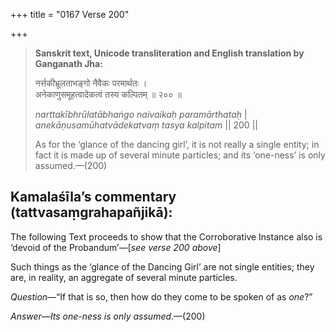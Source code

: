 +++
title = "0167 Verse 200"

+++
> **Sanskrit text, Unicode transliteration and English translation by Ganganath Jha:** 
>
> नर्त्तकीभ्रूलताभङ्गो नैवैकः परमार्थतः ।  
> अनेकाणुसमूहत्वादेकत्वं तस्य कल्पितम् ॥ २०० ॥ 
>
> *narttakībhrūlatābhaṅgo naivaikaḥ paramārthataḥ* \|  
> *anekāṇusamūhatvādekatvaṃ tasya kalpitam* \|\| 200 \|\| 
>
> As for the ‘glance of the dancing girl’, it is not really a single entity; in fact it is made up of several minute particles; and its ‘one-ness’ is only assumed.—(200)



## Kamalaśīla’s commentary (tattvasaṃgrahapañjikā):

The following Text proceeds to show that the Corroborative Instance also is ‘devoid of the Probandum’—[*see verse 200 above*]

Such things as the ‘glance of the Dancing Girl’ are not single entities; they are, in reality, an aggregate of several minute particles.

*Question*—“If that is so, then how do they come to be spoken of as *one*?”

*Answer—Its one-ness is only assumed*.—(200)


